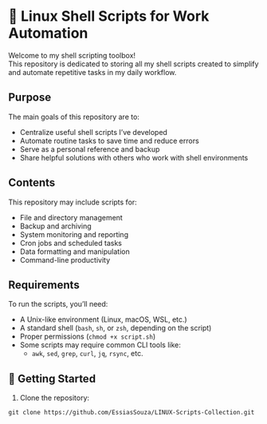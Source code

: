 # 🐚 Linux Shell Scripts for Work Automation

Welcome to my shell scripting toolbox!  
This repository is dedicated to storing all my shell scripts created to simplify and automate repetitive tasks in my daily workflow.

## Purpose

The main goals of this repository are to:

- Centralize useful shell scripts I’ve developed
- Automate routine tasks to save time and reduce errors
- Serve as a personal reference and backup
- Share helpful solutions with others who work with shell environments

## Contents

This repository may include scripts for:

- File and directory management
- Backup and archiving
- System monitoring and reporting
- Cron jobs and scheduled tasks
- Data formatting and manipulation
- Command-line productivity

## Requirements

To run the scripts, you’ll need:

- A Unix-like environment (Linux, macOS, WSL, etc.)
- A standard shell (`bash`, `sh`, or `zsh`, depending on the script)
- Proper permissions (`chmod +x script.sh`)
- Some scripts may require common CLI tools like:
  - `awk`, `sed`, `grep`, `curl`, `jq`, `rsync`, etc.

## 🚀 Getting Started

1. Clone the repository:
```
git clone https://github.com/EssiasSouza/LINUX-Scripts-Collection.git
```
